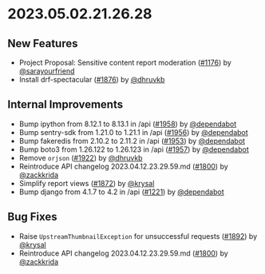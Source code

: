 # 2023.05.02.21.26.28

## New Features

- Project Proposal: Sensitive content report moderation
  ([#1176](https://github.com/WordPress/openverse/pulls/1176)) by
  [@sarayourfriend](https://github.com/sarayourfriend)
- Install drf-spectacular
  ([#1876](https://github.com/WordPress/openverse/pulls/1876)) by
  [@dhruvkb](https://github.com/dhruvkb)

## Internal Improvements

- Bump ipython from 8.12.1 to 8.13.1 in /api
  ([#1958](https://github.com/WordPress/openverse/pulls/1958)) by
  [@dependabot](https://github.com/dependabot)
- Bump sentry-sdk from 1.21.0 to 1.21.1 in /api
  ([#1956](https://github.com/WordPress/openverse/pulls/1956)) by
  [@dependabot](https://github.com/dependabot)
- Bump fakeredis from 2.10.2 to 2.11.2 in /api
  ([#1953](https://github.com/WordPress/openverse/pulls/1953)) by
  [@dependabot](https://github.com/dependabot)
- Bump boto3 from 1.26.122 to 1.26.123 in /api
  ([#1957](https://github.com/WordPress/openverse/pulls/1957)) by
  [@dependabot](https://github.com/dependabot)
- Remove `orjson` ([#1922](https://github.com/WordPress/openverse/pulls/1922))
  by [@dhruvkb](https://github.com/dhruvkb)
- Reintroduce API changelog 2023.04.12.23.29.59.md
  ([#1800](https://github.com/WordPress/openverse/pulls/1800)) by
  [@zackkrida](https://github.com/zackkrida)
- Simplify report views
  ([#1872](https://github.com/WordPress/openverse/pulls/1872)) by
  [@krysal](https://github.com/krysal)
- Bump django from 4.1.7 to 4.2 in /api
  ([#1221](https://github.com/WordPress/openverse/pulls/1221)) by
  [@dependabot](https://github.com/dependabot)

## Bug Fixes

- Raise `UpstreamThumbnailException` for unsuccessful requests
  ([#1892](https://github.com/WordPress/openverse/pulls/1892)) by
  [@krysal](https://github.com/krysal)
- Reintroduce API changelog 2023.04.12.23.29.59.md
  ([#1800](https://github.com/WordPress/openverse/pulls/1800)) by
  [@zackkrida](https://github.com/zackkrida)
